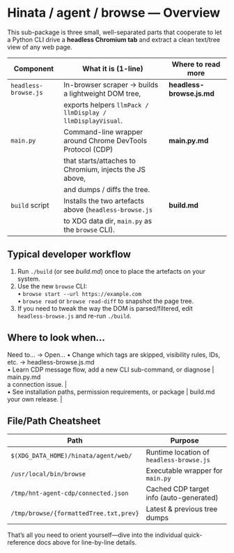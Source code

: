 Hinata / agent / browse — Overview
==================================

This sub-package is three small, well-separated parts that cooperate to let a
Python CLI drive a **headless Chromium tab** and extract a clean text/tree view
of any web page.

Component            | What it is (1-line)                                          | Where to read more
---------------------|--------------------------------------------------------------|--------------------
`headless-browse.js` | In-browser scraper → builds a lightweight DOM tree,          | **headless-browse.js.md**
                     | exports helpers `llmPack / llmDisplay / llmDisplayVisual`.   |
`main.py`            | Command-line wrapper around Chrome DevTools Protocol (CDP)   | **main.py.md**
                     | that starts/attaches to Chromium, injects the JS above,      |
                     | and dumps / diffs the tree.                                  |
`build` script       | Installs the two artefacts above (`headless-browse.js`       | **build.md**
                     | to XDG data dir, `main.py` as the `browse` CLI).             |

Typical developer workflow
--------------------------
1. Run `./build` (or see *build.md*) once to place the artefacts on your system.  
2. Use the new `browse` CLI:  
   • `browse start --url https://example.com`  
   • `browse read` or `browse read-diff` to snapshot the page tree.  
3. If you need to tweak the way the DOM is parsed/filtered, edit  
   `headless-browse.js` and re-run `./build`.

Where to look when…
--------------------
Need to…                          → Open…
• Change which tags are skipped, visibility rules, IDs, etc.     → headless-browse.js.md  
• Learn CDP message flow, add a new CLI sub-command, or diagnose | main.py.md  
  a connection issue.                                            |  
• See installation paths, permission requirements, or package    | build.md  
  your own release.                                              |  

File/Path Cheatsheet
--------------------
Path                                   | Purpose
-------------------------------------- | -----------------------------------------
`$(XDG_DATA_HOME)/hinata/agent/web/`    | Runtime location of `headless-browse.js`
`/usr/local/bin/browse`                 | Executable wrapper for `main.py`
`/tmp/hnt-agent-cdp/connected.json`     | Cached CDP target info (auto-generated)
`/tmp/browse/{formattedTree.txt,prev}`  | Latest & previous tree dumps

That’s all you need to orient yourself—dive into the individual quick-reference
docs above for line-by-line details.